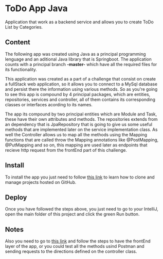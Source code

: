 # ToDo App Java 

Application that work as a backend service and allows you to create ToDo List by Categories.

## Content

The following app was created using Java as a principal programming lenguage and an aditional Java library that is Springboot. The application counts with a principal branch **-master-** which have all the required files for its functionality. 

This application was created as a part of a challenge that consist on create a fullStack web application, so it allows you to connect to a MySql database and persist there the information using various methods. So as you're going to see this app is compound by 4 principal packages, which are entities, repositories, services and controller, all of them contains its corresponding classes or interfaces acording to its names.

The app its compound by two principal entities which are Module and Task, these have their own attributes and methods. The repositories extends from an dependency that is JpaRepository that is going to give us some useful methods that are implemented later on the service implementation class. As well the Controller allows us to map all the methods using the Mapping functions that are called throw the Mapping annotations like @PostMapping, @PutMapping and so on, this mapping are used later as endpoints that recieve http request from the frontEnd part of this challenge.

## Install

To install the app you just need to follow [this link](https://www.jetbrains.com/help/idea/manage-projects-hosted-on-github.html) to learn how to clone and manage projects hosted on GitHub.


## Deploy

Once you have followed the steps above, you just need to go to your IntelliJ, open the main folder of this project and click the green Run button.


## Notes

Also you need to go to [this link](https://github.com/Angelagex/SoftwareDevChallengeReact) and follow the steps to have the frontEnd layer of the app, or you could test all the methods usind Postman and sending requests to the directions defined on the controller class.
